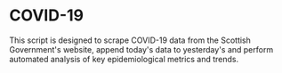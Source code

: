 # COVID-19

This script is designed to scrape COVID-19 data from the Scottish Government's website, append today's data to yesterday's and perform automated analysis of key epidemiological metrics and trends.
